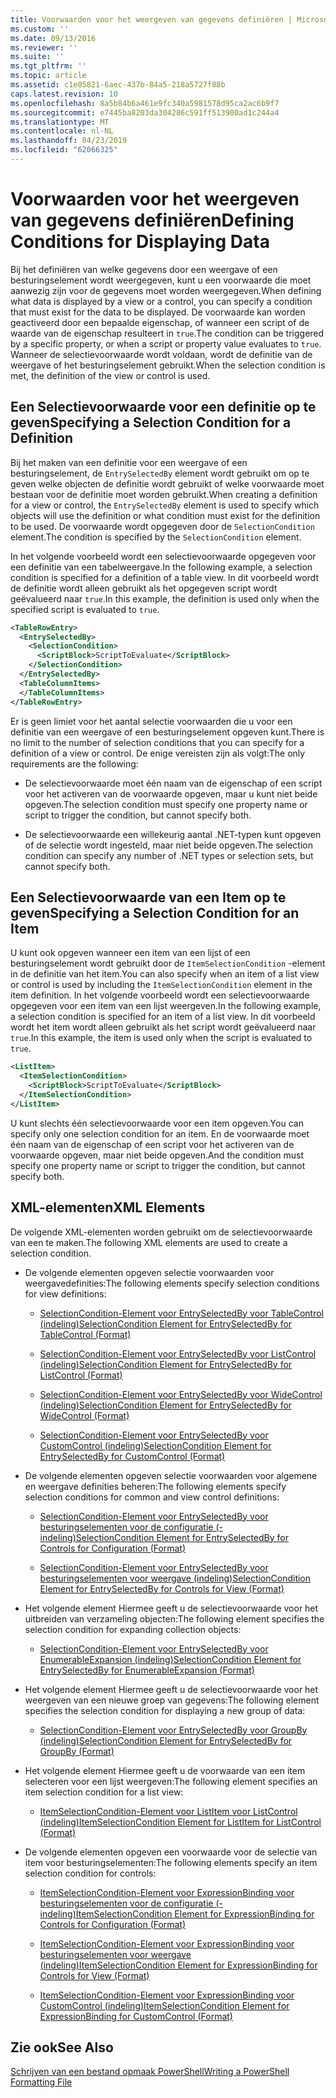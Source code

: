 ```yaml
---
title: Voorwaarden voor het weergeven van gegevens definiëren | Microsoft Docs
ms.custom: ''
ms.date: 09/13/2016
ms.reviewer: ''
ms.suite: ''
ms.tgt_pltfrm: ''
ms.topic: article
ms.assetid: c1e05821-6aec-437b-84a5-218a5727f88b
caps.latest.revision: 10
ms.openlocfilehash: 8a5b84b6a461e9fc340a5981578d95ca2ac6b9f7
ms.sourcegitcommit: e7445ba8203da304286c591ff513900ad1c244a4
ms.translationtype: MT
ms.contentlocale: nl-NL
ms.lasthandoff: 04/23/2019
ms.locfileid: "62066325"
---
```

# <a name="defining-conditions-for-displaying-data"></a><span data-ttu-id="5ff2c-102">Voorwaarden voor het weergeven van gegevens definiëren</span><span class="sxs-lookup"><span data-stu-id="5ff2c-102">Defining Conditions for Displaying Data</span></span>

<span data-ttu-id="5ff2c-103">Bij het definiëren van welke gegevens door een weergave of een besturingselement wordt weergegeven, kunt u een voorwaarde die moet aanwezig zijn voor de gegevens moet worden weergegeven.</span><span class="sxs-lookup"><span data-stu-id="5ff2c-103">When defining what data is displayed by a view or a control, you can specify a condition that must exist for the data to be displayed.</span></span> <span data-ttu-id="5ff2c-104">De voorwaarde kan worden geactiveerd door een bepaalde eigenschap, of wanneer een script of de waarde van de eigenschap resulteert in `true`.</span><span class="sxs-lookup"><span data-stu-id="5ff2c-104">The condition can be triggered by a specific property, or when a script or property value evaluates to `true`.</span></span> <span data-ttu-id="5ff2c-105">Wanneer de selectievoorwaarde wordt voldaan, wordt de definitie van de weergave of het besturingselement gebruikt.</span><span class="sxs-lookup"><span data-stu-id="5ff2c-105">When the selection condition is met, the definition of the view or control is used.</span></span>

## <a name="specifying-a-selection-condition-for-a-definition"></a><span data-ttu-id="5ff2c-106">Een Selectievoorwaarde voor een definitie op te geven</span><span class="sxs-lookup"><span data-stu-id="5ff2c-106">Specifying a Selection Condition for a Definition</span></span>

<span data-ttu-id="5ff2c-107">Bij het maken van een definitie voor een weergave of een besturingselement, de `EntrySelectedBy` element wordt gebruikt om op te geven welke objecten de definitie wordt gebruikt of welke voorwaarde moet bestaan voor de definitie moet worden gebruikt.</span><span class="sxs-lookup"><span data-stu-id="5ff2c-107">When creating a definition for a view or control, the `EntrySelectedBy` element is used to specify which objects will use the definition or what condition must exist for the definition to be used.</span></span> <span data-ttu-id="5ff2c-108">De voorwaarde wordt opgegeven door de `SelectionCondition` element.</span><span class="sxs-lookup"><span data-stu-id="5ff2c-108">The condition is specified by the `SelectionCondition` element.</span></span>

<span data-ttu-id="5ff2c-109">In het volgende voorbeeld wordt een selectievoorwaarde opgegeven voor een definitie van een tabelweergave.</span><span class="sxs-lookup"><span data-stu-id="5ff2c-109">In the following example, a selection condition is specified for a definition of a table view.</span></span> <span data-ttu-id="5ff2c-110">In dit voorbeeld wordt de definitie wordt alleen gebruikt als het opgegeven script wordt geëvalueerd naar `true`.</span><span class="sxs-lookup"><span data-stu-id="5ff2c-110">In this example, the definition is used only when the specified script is evaluated to `true`.</span></span>

```xml
<TableRowEntry>
  <EntrySelectedBy>
    <SelectionCondition>
      <ScriptBlock>ScriptToEvaluate</ScriptBlock>
    </SelectionCondition>
  </EntrySelectedBy>
  <TableColumnItems>
  </TableColumnItems>
</TableRowEntry>

```

<span data-ttu-id="5ff2c-111">Er is geen limiet voor het aantal selectie voorwaarden die u voor een definitie van een weergave of een besturingselement opgeven kunt.</span><span class="sxs-lookup"><span data-stu-id="5ff2c-111">There is no limit to the number of selection conditions that you can specify for a definition of a view or control.</span></span> <span data-ttu-id="5ff2c-112">De enige vereisten zijn als volgt:</span><span class="sxs-lookup"><span data-stu-id="5ff2c-112">The only requirements are the following:</span></span>

- <span data-ttu-id="5ff2c-113">De selectievoorwaarde moet één naam van de eigenschap of een script voor het activeren van de voorwaarde opgeven, maar u kunt niet beide opgeven.</span><span class="sxs-lookup"><span data-stu-id="5ff2c-113">The selection condition must specify one property name or script to trigger the condition, but cannot specify both.</span></span>

- <span data-ttu-id="5ff2c-114">De selectievoorwaarde een willekeurig aantal .NET-typen kunt opgeven of de selectie wordt ingesteld, maar niet beide opgeven.</span><span class="sxs-lookup"><span data-stu-id="5ff2c-114">The selection condition can specify any number of .NET types or selection sets, but cannot specify both.</span></span>

## <a name="specifying-a-selection-condition-for-an-item"></a><span data-ttu-id="5ff2c-115">Een Selectievoorwaarde van een Item op te geven</span><span class="sxs-lookup"><span data-stu-id="5ff2c-115">Specifying a Selection Condition for an Item</span></span>

<span data-ttu-id="5ff2c-116">U kunt ook opgeven wanneer een item van een lijst of een besturingselement wordt gebruikt door de `ItemSelectionCondition` -element in de definitie van het item.</span><span class="sxs-lookup"><span data-stu-id="5ff2c-116">You can also specify when an item of a list view or control is used by including the `ItemSelectionCondition` element in the item definition.</span></span> <span data-ttu-id="5ff2c-117">In het volgende voorbeeld wordt een selectievoorwaarde opgegeven voor een item van een lijst weergeven.</span><span class="sxs-lookup"><span data-stu-id="5ff2c-117">In the following example, a selection condition is specified for an item of a list view.</span></span> <span data-ttu-id="5ff2c-118">In dit voorbeeld wordt het item wordt alleen gebruikt als het script wordt geëvalueerd naar `true`.</span><span class="sxs-lookup"><span data-stu-id="5ff2c-118">In this example, the item is used only when the script is evaluated to `true`.</span></span>

```xml
<ListItem>
  <ItemSelectionCondition>
    <ScriptBlock>ScriptToEvaluate</ScriptBlock>
  </ItemSelectionCondition>
</ListItem>

```

<span data-ttu-id="5ff2c-119">U kunt slechts één selectievoorwaarde voor een item opgeven.</span><span class="sxs-lookup"><span data-stu-id="5ff2c-119">You can specify only one selection condition for an item.</span></span> <span data-ttu-id="5ff2c-120">En de voorwaarde moet één naam van de eigenschap of een script voor het activeren van de voorwaarde opgeven, maar niet beide opgeven.</span><span class="sxs-lookup"><span data-stu-id="5ff2c-120">And the condition must specify one property name or script to trigger the condition, but cannot specify both.</span></span>

## <a name="xml-elements"></a><span data-ttu-id="5ff2c-121">XML-elementen</span><span class="sxs-lookup"><span data-stu-id="5ff2c-121">XML Elements</span></span>

 <span data-ttu-id="5ff2c-122">De volgende XML-elementen worden gebruikt om de selectievoorwaarde van een te maken.</span><span class="sxs-lookup"><span data-stu-id="5ff2c-122">The following XML elements are used to create a selection condition.</span></span>

- <span data-ttu-id="5ff2c-123">De volgende elementen opgeven selectie voorwaarden voor weergavedefinities:</span><span class="sxs-lookup"><span data-stu-id="5ff2c-123">The following elements specify selection conditions for view definitions:</span></span>

    - [<span data-ttu-id="5ff2c-124">SelectionCondition-Element voor EntrySelectedBy voor TableControl (indeling)</span><span class="sxs-lookup"><span data-stu-id="5ff2c-124">SelectionCondition Element for EntrySelectedBy for TableControl (Format)</span></span>](./selectioncondition-element-for-entryselectedby-for-tablecontrol-format.md)

    - [<span data-ttu-id="5ff2c-125">SelectionCondition-Element voor EntrySelectedBy voor ListControl (indeling)</span><span class="sxs-lookup"><span data-stu-id="5ff2c-125">SelectionCondition Element for EntrySelectedBy for ListControl (Format)</span></span>](./selectioncondition-element-for-entryselectedby-for-listcontrol-format.md)

    - [<span data-ttu-id="5ff2c-126">SelectionCondition-Element voor EntrySelectedBy voor WideControl (indeling)</span><span class="sxs-lookup"><span data-stu-id="5ff2c-126">SelectionCondition Element for EntrySelectedBy for WideControl (Format)</span></span>](./selectioncondition-element-for-entryselectedby-for-widecontrol-format.md)

    - [<span data-ttu-id="5ff2c-127">SelectionCondition-Element voor EntrySelectedBy voor CustomControl (indeling)</span><span class="sxs-lookup"><span data-stu-id="5ff2c-127">SelectionCondition Element for EntrySelectedBy for CustomControl (Format)</span></span>](./selectioncondition-element-for-entryselectedby-for-customcontrol-format.md)

- <span data-ttu-id="5ff2c-128">De volgende elementen opgeven selectie voorwaarden voor algemene en weergave definities beheren:</span><span class="sxs-lookup"><span data-stu-id="5ff2c-128">The following elements specify selection conditions for common and view control definitions:</span></span>

    - [<span data-ttu-id="5ff2c-129">SelectionCondition-Element voor EntrySelectedBy voor besturingselementen voor de configuratie (-indeling)</span><span class="sxs-lookup"><span data-stu-id="5ff2c-129">SelectionCondition Element for EntrySelectedBy for Controls for Configuration (Format)</span></span>](./selectioncondition-element-for-entryselectedby-for-controls-for-configuration-format.md)

    - [<span data-ttu-id="5ff2c-130">SelectionCondition-Element voor EntrySelectedBy voor besturingselementen voor weergave (indeling)</span><span class="sxs-lookup"><span data-stu-id="5ff2c-130">SelectionCondition Element for EntrySelectedBy for Controls for View (Format)</span></span>](./selectioncondition-element-for-entryselectedby-for-controls-for-view-format.md)

- <span data-ttu-id="5ff2c-131">Het volgende element Hiermee geeft u de selectievoorwaarde voor het uitbreiden van verzameling objecten:</span><span class="sxs-lookup"><span data-stu-id="5ff2c-131">The following element specifies the selection condition for expanding collection objects:</span></span>

    - [<span data-ttu-id="5ff2c-132">SelectionCondition-Element voor EntrySelectedBy voor EnumerableExpansion (indeling)</span><span class="sxs-lookup"><span data-stu-id="5ff2c-132">SelectionCondition Element for EntrySelectedBy for EnumerableExpansion (Format)</span></span>](./selectioncondition-element-for-entryselectedby-for-enumerableexpansion-format.md)

- <span data-ttu-id="5ff2c-133">Het volgende element Hiermee geeft u de selectievoorwaarde voor het weergeven van een nieuwe groep van gegevens:</span><span class="sxs-lookup"><span data-stu-id="5ff2c-133">The following element specifies the selection condition for displaying a new group of data:</span></span>

    - [<span data-ttu-id="5ff2c-134">SelectionCondition-Element voor EntrySelectedBy voor GroupBy (indeling)</span><span class="sxs-lookup"><span data-stu-id="5ff2c-134">SelectionCondition Element for EntrySelectedBy for GroupBy (Format)</span></span>](./selectioncondition-element-for-entryselectedby-for-groupby-format.md)

- <span data-ttu-id="5ff2c-135">Het volgende element Hiermee geeft u de voorwaarde van een item selecteren voor een lijst weergeven:</span><span class="sxs-lookup"><span data-stu-id="5ff2c-135">The following element specifies an item selection condition for a list view:</span></span>

    - [<span data-ttu-id="5ff2c-136">ItemSelectionCondition-Element voor ListItem voor ListControl (indeling)</span><span class="sxs-lookup"><span data-stu-id="5ff2c-136">ItemSelectionCondition Element for ListItem for ListControl (Format)</span></span>](./itemselectioncondition-element-for-listitem-for-listcontrol-format.md)

- <span data-ttu-id="5ff2c-137">De volgende elementen opgeven een voorwaarde voor de selectie van item voor besturingselementen:</span><span class="sxs-lookup"><span data-stu-id="5ff2c-137">The following elements specify an item selection condition for controls:</span></span>

    - [<span data-ttu-id="5ff2c-138">ItemSelectionCondition-Element voor ExpressionBinding voor besturingselementen voor de configuratie (-indeling)</span><span class="sxs-lookup"><span data-stu-id="5ff2c-138">ItemSelectionCondition Element for ExpressionBinding for Controls for Configuration (Format)</span></span>](./itemselectioncondition-element-for-expressionbinding-for-controls-for-configuration-format.md)

    - [<span data-ttu-id="5ff2c-139">ItemSelectionCondition-Element voor ExpressionBinding voor besturingselementen voor weergave (indeling)</span><span class="sxs-lookup"><span data-stu-id="5ff2c-139">ItemSelectionCondition Element for ExpressionBinding for Controls for View (Format)</span></span>](./itemselectioncondition-element-for-expressionbinding-for-controls-for-view-format.md)

    - [<span data-ttu-id="5ff2c-140">ItemSelectionCondition-Element voor ExpressionBinding voor CustomControl (indeling)</span><span class="sxs-lookup"><span data-stu-id="5ff2c-140">ItemSelectionCondition Element for ExpressionBinding for CustomControl (Format)</span></span>](./itemselectioncondition-element-for-expressionbinding-for-customcontrol-format.md)

## <a name="see-also"></a><span data-ttu-id="5ff2c-141">Zie ook</span><span class="sxs-lookup"><span data-stu-id="5ff2c-141">See Also</span></span>

[<span data-ttu-id="5ff2c-142">Schrijven van een bestand opmaak PowerShell</span><span class="sxs-lookup"><span data-stu-id="5ff2c-142">Writing a PowerShell Formatting File</span></span>](./writing-a-powershell-formatting-file.md)
